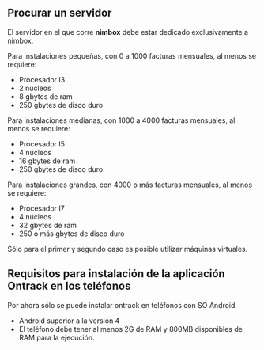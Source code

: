 ## Procurar un servidor

El servidor en el que corre **nimbox** debe estar dedicado
exclusivamente a nimbox.

Para instalaciones pequeñas, con 0 a 1000 facturas mensuales, al menos
se requiere:

  - Procesador I3
  - 2 núcleos
  - 8 gbytes de ram
  - 250 gbytes de disco duro

Para instalaciones medianas, con 1000 a 4000 facturas mensuales, al
menos se requiere:

  - Procesador I5
  - 4 núcleos
  - 16 gbytes de ram
  - 250 gbytes de disco duro.

Para instalaciones grandes, con 4000 o más facturas mensuales, al menos
se requiere:

  - Procesador I7
  - 4 núcleos
  - 32 gbytes de ram
  - 250 o más gbytes de disco duro

Sólo para el primer y segundo caso es posible utilizar máquinas
virtuales.

## Requisitos para instalación de la aplicación Ontrack en los teléfonos

Por ahora sólo se puede instalar ontrack en teléfonos con SO Android.

  - Android superior a la versión 4
  - El teléfono debe tener al menos 2G de RAM y 800MB disponibles de RAM
    para la ejecución.

